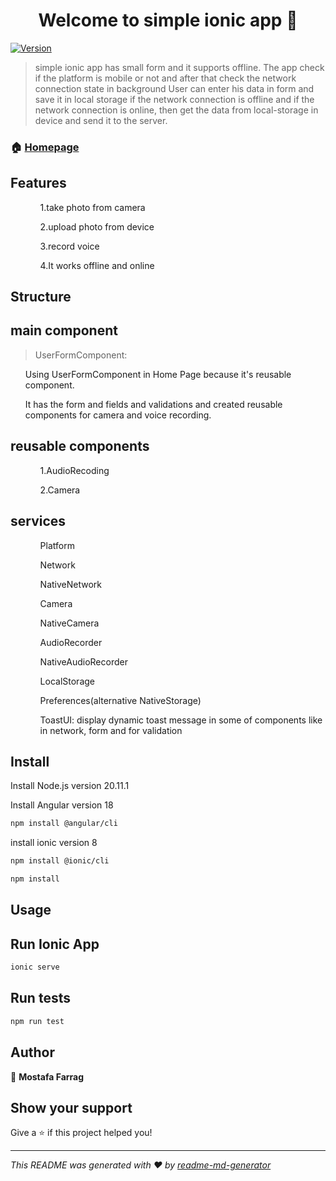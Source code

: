 <h1 align="center">Welcome to simple ionic app 👋</h1>
<p>
  <a href="https://www.npmjs.com/package/simple ionic app" target="_blank">
    <img alt="Version" src="https://img.shields.io/npm/v/simple ionic app.svg">
  </a>


</p>

> simple ionic app has small form and it supports offline.
> The app check if the platform is mobile or not and after that check the network connection state in background
> User can enter his data in form and save it in local storage if the network connection is offline and if the network connection is online, then get the data from local-storage in device and send it to the server.

### 🏠 [Homepage](https://ionicframework.com/)

## Features
<ul>
<ol>1.take photo from camera</ol>
<ol>2.upload photo from device</ol>
<ol>3.record voice</ol>
<ol>4.It works offline and online</ol>
</ul>

## Structure

## main component
> UserFormComponent:
<ol> Using UserFormComponent in Home Page because it's reusable component. </ol>
<ol> It has the form and fields and validations and created reusable components for camera and voice recording.</ol>

## reusable components
<ul>
<ol>1.AudioRecoding</ol>
<ol>2.Camera</ol>
</ul>

## services
<ul>
<ol>Platform</ol>
<ol>Network</ol>
<ol>NativeNetwork</ol>
<ol>Camera</ol>
<ol>NativeCamera</ol>
<ol>AudioRecorder</ol>
<ol>NativeAudioRecorder</ol>
<ol>LocalStorage</ol>
<ol>Preferences(alternative NativeStorage)</ol>
<ol>ToastUI: display dynamic toast message in some of components like in network, form and for validation</ol>
</ul>

## Install

Install Node.js version  20.11.1

Install Angular version 18
```sh
npm install @angular/cli
```


install ionic version 8
```sh
npm install @ionic/cli
```


```sh
npm install
```

## Usage

## Run Ionic App

```sh
ionic serve
```

## Run tests

```sh
npm run test
```

## Author

👤 **Mostafa Farrag**


## Show your support

Give a ⭐️ if this project helped you!

***
_This README was generated with ❤️ by [readme-md-generator](https://github.com/kefranabg/readme-md-generator)_
